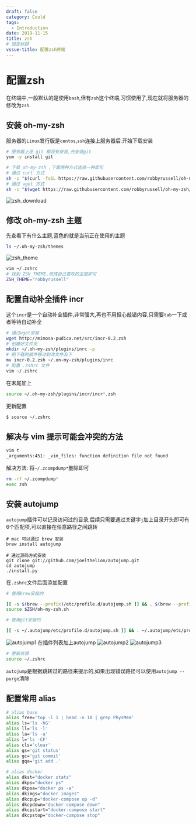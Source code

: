 ```yaml
---
draft: false
category: Could
tags:
  - Introduction
date: 2019-11-15
title: zsh
# 固定标题
vssue-title: 配置zsh终端
---
```

# 配置zsh
在终端中,一般默认的是使用` bash `,但有` zsh `这个终端,习惯使用了,现在就将服务器的修改为` zsh `.

## 安装 oh-my-zsh
服务器的` Linux `发行版是` centos `,` ssh `连接上服务器后.开始下载安装

```bash
# 服务器上连 git 都没有安装,先安装git
yum -y install git

# 下载 oh-my-zsh ,下面两种方式选择一种即可
# 通过 curl 方式
sh -c "$(curl -fsSL https://raw.githubusercontent.com/robbyrussell/oh-my-zsh/master/tools/install.sh)"
# 通过 wget 方式
sh -c "$(wget https://raw.githubusercontent.com/robbyrussell/oh-my-zsh/master/tools/install.sh -O -)"
```
![zsh_download](~@img/devOps/2019-11-15-zsh01.png)

## 修改 oh-my-zsh 主题
先查看下有什么主题,蓝色的就是当前正在使用的主题

```bash
ls ~/.oh-my-zsh/themes
```
![zsh_theme](~@img/devOps/2019-11-15-zsh02.png)

```bash
vim ~/.zshrc
# 找到 ZSH_THEME,改成自己喜欢的主题即可
ZSH_THEME="robbyrussell"
```

## 配置自动补全插件 incr
这个` incr `是一个自动补全插件,非常强大,再也不用担心敲错内容,只需要` tab `一下或者等待自动补全

```bash
# 通过wget安装
wget http://mimosa-pudica.net/src/incr-0.2.zsh
# 创建好文件夹
mkdir ~/.oh-my-zsh/plugins/inrc -p
# 把下载的插件移动到改文件及下
mv incr-0.2.zsh ~/.on-my-zsh/plugins/inrc
# 配置 .zshrc 文件
vim ~/.zshrc
```
在末尾加上
```bash
source ~/.oh-my-zsh/plugins/incr/incr*.zsh
```
更新配置
```bash
$ source ~/.zshrc
```

## 解决与 vim 提示可能会冲突的方法

```bash
vim t
_arguments:451: _vim_files: function definition file not found
```
解决方法: 将` ~/.zcompdump* `删除即可

```bash
rm -rf ~/.zcompdump*
exec zsh
```

## 安装 autojump
` autojump `插件可以记录访问过的目录,后续只需要通过关键字` j `加上目录开头即可有6个匹配项,可以直接在任意路径之间跳转

```bash{2,5-7}
# mac 可以通过 brew 安装
brew install autojump

# 通过源码方式安装
git clone git://github.com/joelthelion/autojump.git
cd autojump
./install.py
```

在` .zshrc `文件后面添加配置
```bash
# 使用brew安装的

[[ -s $(brew --prefix)/etc/profile.d/autojump.sh ]] && . $(brew --prefix)/etc/profile.d/autojump.sh
source $ZSH/oh-my-zsh.sh

# 使用git安装的

[[ -s ~/.autojump/etc/profile.d/autojump.sh ]] && . ~/.autojump/etc/profile.d/autojump.sh
```
![autojump1](~@img/devOps/2019-11-15-zsh03.png)
在插件列表加上autojump
![autojump2](~@img/devOps/2019-11-15-zsh04.png)
![autojump3](~@img/devOps/2019-11-15-zsh05.png)

```bash
# 更新资源
source ~/.zshrc
```
` autojump `是根据跳转过的路径来提示的,如果出现错误路径可以使用` autojump --purge `清除

## 配置常用 alias
```bash
# alias base
alias free='top -l 1 | head -n 10 | grep PhysMem'
alias ls='ls -hG'
alias ll='ls -l'
alias la='ls -a'
alias l='ls -CF'
alias cls='clear'
alias gs='git status'
alias gc='git commit'
alias gqa='git add .'

# alias docker
alias dkst="docker stats"
alias dkps="docker ps"
alias dkpsa="docker ps -a"
alias dkimgs="docker images"
alias dkcpup="docker-compose up -d"
alias dkcpdown="docker-compose down"
alias dkcpstart="docker-compose start"
alias dkcpstop="docker-compose stop"
```